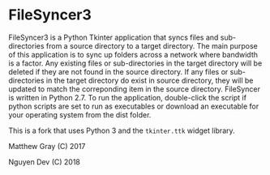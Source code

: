 # FileSyncer3
FileSyncer3 is a Python Tkinter application that syncs files and sub-directories from a source directory to a target directory. The main purpose of this application is to sync up folders across a network where bandwidth is a factor. Any existing files or sub-directories in the target directory will be deleted if they are not found in the source directory. If any files or sub-directories in the target directory do exist in source directory, they will be updated to match the correponding item in the source directory. FileSyncer is written in Python 2.7. To run the application, double-click the script if python scripts are set to run as executables or download an executable for your operating system from the dist folder.

This is a fork that uses Python 3 and the `tkinter.ttk` widget library.

Matthew Gray (C) 2017

Nguyen Dev (C) 2018 